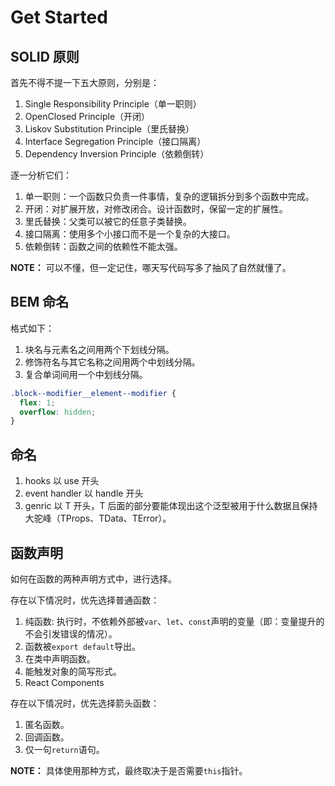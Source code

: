 # Get Started

## SOLID 原则

首先不得不提一下五大原则，分别是：

1. Single Responsibility Principle（单一职则）
2. OpenClosed Principle（开闭）
3. Liskov Substitution Principle（里氏替换）
4. Interface Segregation Principle（接口隔离）
5. Dependency Inversion Principle（依赖倒转）

逐一分析它们：

1. 单一职则：一个函数只负责一件事情，复杂的逻辑拆分到多个函数中完成。
2. 开闭：对扩展开放，对修改闭合。设计函数时，保留一定的扩展性。
3. 里氏替换：父类可以被它的任意子类替换。
4. 接口隔离：使用多个小接口而不是一个复杂的大接口。
5. 依赖倒转：函数之间的依赖性不能太强。

**NOTE：** 可以不懂，但一定记住，哪天写代码写多了抽风了自然就懂了。

## BEM 命名

格式如下：

1. 块名与元素名之间用两个下划线分隔。
2. 修饰符名与其它名称之间用两个中划线分隔。
3. 复合单词间用一个中划线分隔。

```scss
.block--modifier__element--modifier {
  flex: 1;
  overflow: hidden;
}
```

## 命名

1. hooks 以 use 开头
2. event handler 以 handle 开头
3. genric 以 T 开头，T 后面的部分要能体现出这个泛型被用于什么数据且保持大驼峰（TProps、TData、TError）。

## 函数声明

如何在函数的两种声明方式中，进行选择。

存在以下情况时，优先选择普通函数：

1. 纯函数: 执行时，不依赖外部被`var`、`let`、`const`声明的变量（即：变量提升的不会引发错误的情况）。
2. 函数被`export default`导出。
3. 在类中声明函数。
4. 能触发对象的简写形式。
5. React Components

存在以下情况时，优先选择箭头函数：

1. 匿名函数。
2. 回调函数。
3. 仅一句`return`语句。

**NOTE：** 具体使用那种方式，最终取决于是否需要`this`指针。
